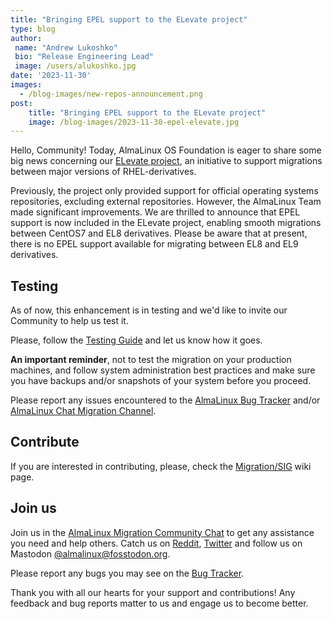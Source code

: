 ```yaml
---
title: "Bringing EPEL support to the ELevate project"
type: blog
author: 
 name: "Andrew Lukoshko"
 bio: "Release Engineering Lead"
 image: /users/alukoshko.jpg
date: '2023-11-30'
images:
  - /blog-images/new-repos-announcement.png
post:
    title: "Bringing EPEL support to the ELevate project"
    image: /blog-images/2023-11-30-epel-elevate.jpg
---
```


Hello, Community! Today, AlmaLinux OS Foundation is eager to share some big news concerning  our [ELevate project](https://almalinux.org/elevate/), an initiative to support migrations between major versions of RHEL-derivatives. 

Previously, the project only provided support for official operating systems repositories, excluding external repositories. However, the AlmaLinux Team made significant improvements. We are thrilled to announce that EPEL support is now included in the ELevate project, enabling smooth migrations between CentOS7 and EL8 derivatives. Please be aware that at present, there is no EPEL support available for migrating between EL8 and EL9 derivatives.

## Testing
As of now, this enhancement is in testing and we'd like to invite our Community to help us test it. 

Please, follow the [Testing Guide](https://wiki.almalinux.org/elevate/ELevate-testing-guide.html) and let us know how it goes.

**An important reminder**, not to test the migration on your production machines, and follow system administration best practices and make sure you have backups and/or snapshots of your system before you proceed.

Please report any issues encountered to the [AlmaLinux Bug Tracker](https://bugs.almalinux.org) and/or [AlmaLinux Chat Migration Channel](https://chat.almalinux.org/almalinux/channels/migration).

## Contribute 

If you are interested in contributing, please, check the [Migration/SIG](https://wiki.almalinux.org/sigs/Migration.html) wiki page.

## Join us

Join us in the [AlmaLinux Migration Community Chat](https://chat.almalinux.org/almalinux/channels/migration) to get any assistance you need and help others. Catch us on  [Reddit](https://reddit.com/r/almalinux), [Twitter](https://twitter.com/almalinux) and follow us on Mastodon [@almalinux@fosstodon.org](https://fosstodon.org/@almalinux).

Please report any bugs you may see on the [Bug Tracker](https://bugs.almalinux.org/). 

Thank you with all our hearts for your support and contributions! Any feedback and bug reports matter to us and engage us to become better.
